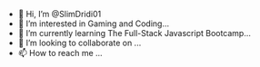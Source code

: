 - 👋 Hi, I’m @SlimDridi01
- 👀 I’m interested in Gaming and Coding...
- 🌱 I’m currently learning The Full-Stack Javascript Bootcamp...
- 💞️ I’m looking to collaborate on ...
- 📫 How to reach me ...

<!---
SlimDridi01/SlimDridi01 is a ✨ special ✨ repository because its `README.md` (this file) appears on your GitHub profile.
You can click the Preview link to take a look at your changes.
--->
